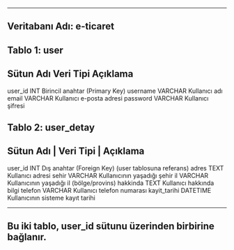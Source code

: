 -------------------------
Veritabanı Adı: e-ticaret
-------------------------


Tablo 1: user
--------------------------------------------------------------
Sütun Adı	    Veri Tipi	    Açıklama
--------------------------------------------------------------
user_id	        INT	            Birincil anahtar (Primary Key)
username	    VARCHAR	        Kullanıcı adı
email	        VARCHAR	        Kullanıcı e-posta adresi
password	    VARCHAR	        Kullanıcı şifresi

Tablo 2: user_detay
----------------------------------------------------------------------------------
Sütun Adı	|   Veri Tipi	 |  Açıklama
----------------------------------------------------------------------------------
user_id	        INT	            Dış anahtar (Foreign Key) (user tablosuna referans)
adres	        TEXT	        Kullanıcı adresi
sehir	        VARCHAR	        Kullanıcının yaşadığı şehir
il	            VARCHAR	        Kullanıcının yaşadığı il (bölge/provins)
hakkinda	    TEXT	        Kullanıcı hakkında bilgi
telefon	        VARCHAR	        Kullanıcı telefon numarası
kayit_tarihi    DATETIME	    Kullanıcının sisteme kayıt tarihi

----------------------------------------------------------
Bu iki tablo, user_id sütunu üzerinden birbirine bağlanır.
----------------------------------------------------------